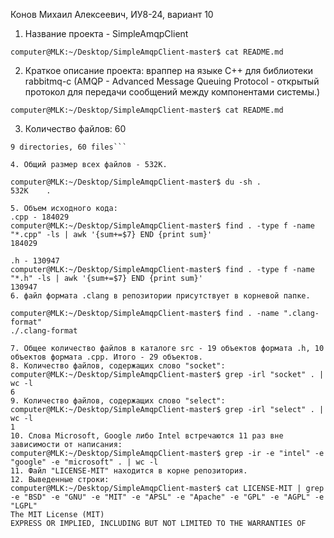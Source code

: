Конов Михаил Алексеевич, ИУ8-24, вариант 10

1. Название проекта - SimpleAmqpClient

```computer@MLK:~/Desktop/SimpleAmqpClient-master$ cat README.md```

2. Краткое описание проекта: враппер на языке C++ для библиотеки rabbitmq-c (AMQP - Advanced Message Queuing Protocol - открытый протокол для передачи сообщений между компонентами системы.)

```computer@MLK:~/Desktop/SimpleAmqpClient-master$ cat README.md```

3. Количество файлов: 60

```computer@MLK:~/Desktop/SimpleAmqpClient-master$ tree -a | grep files
9 directories, 60 files```

4. Общий размер всех файлов - 532K.

computer@MLK:~/Desktop/SimpleAmqpClient-master$ du -sh .
532K	.

5. Объем исходного кода:
.cpp - 184029
computer@MLK:~/Desktop/SimpleAmqpClient-master$ find . -type f -name "*.cpp" -ls | awk '{sum+=$7} END {print sum}'
184029

.h - 130947
computer@MLK:~/Desktop/SimpleAmqpClient-master$ find . -type f -name "*.h" -ls | awk '{sum+=$7} END {print sum}'
130947
6. файл формата .clang в репозитории присутствует в корневой папке.

computer@MLK:~/Desktop/SimpleAmqpClient-master$ find . -name ".clang-format"
./.clang-format

7. Общее количество файлов в каталоге src - 19 объектов формата .h, 10 объектов формата .cpp. Итого - 29 объектов.
8. Количество файлов, содержащих слово "socket": 
computer@MLK:~/Desktop/SimpleAmqpClient-master$ grep -irl "socket" . | wc -l
6
9. Количество файлов, содержащих слово "select": 
computer@MLK:~/Desktop/SimpleAmqpClient-master$ grep -irl "select" . | wc -l
1
10. Слова Microsoft, Google либо Intel встречаются 11 раз вне зависимости от написания:
computer@MLK:~/Desktop/SimpleAmqpClient-master$ grep -ir -e "intel" -e "google" -e "microsoft" . | wc -l 
11. Файл "LICENSE-MIT" находится в корне репозитория.
12. Выведенные строки:	
computer@MLK:~/Desktop/SimpleAmqpClient-master$ cat LICENSE-MIT | grep -e "BSD" -e "GNU" -e "MIT" -e "APSL" -e "Apache" -e "GPL" -e "AGPL" -e "LGPL"
The MIT License (MIT)
EXPRESS OR IMPLIED, INCLUDING BUT NOT LIMITED TO THE WARRANTIES OF

